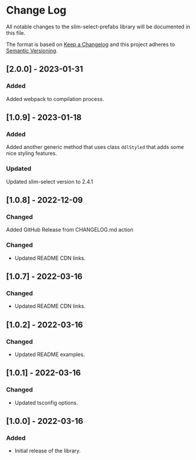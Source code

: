 # Change Log

All notable changes to the slim-select-prefabs library will be documented in this file.

The format is based on [Keep a Changelog](http://keepachangelog.com/en/1.0.0/)
and this project adheres to [Semantic Versioning](http://semver.org/spec/v2.0.0.html).

## [2.0.0] - 2023-01-31

### Added
Added webpack to compilation process.

## [1.0.9] - 2023-01-18

### Added
Added another generic method that uses class `ddlStyled` that adds some nice styling features.

### Updated
Updated slim-select version to 2.4.1

## [1.0.8] - 2022-12-09

### Changed
Added GitHub Release from CHANGELOG.md action

### Changed
- Updated README CDN links.

## [1.0.7] - 2022-03-16

### Changed
- Updated README CDN links.

## [1.0.2] - 2022-03-16

### Changed
- Updated README examples.

## [1.0.1] - 2022-03-16

### Changed
- Updated tsconfig options.

## [1.0.0] - 2022-03-16

### Added
- Initial release of the library.